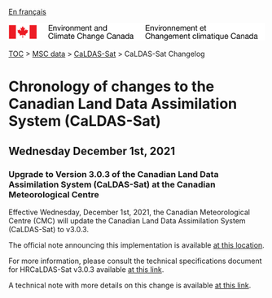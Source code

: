 [En français](changelog_caldas-sat_fr.md)

![ECCC logo](../../img_eccc-logo.png)

[TOC](../../readme_en.md) > [MSC data](../readme_en.md) > [CaLDAS-Sat](readme_caldas-sat_en.md) > CaLDAS-Sat Changelog

# Chronology of changes to the Canadian Land Data Assimilation System (CaLDAS-Sat)

## Wednesday December 1st, 2021

### Upgrade to Version 3.0.3 of the Canadian Land Data Assimilation System (CaLDAS-Sat) at the Canadian Meteorological Centre

Effective Wednesday, December 1st, 2021, the Canadian Meteorological Centre (CMC) will update the Canadian Land Data Assimilation System (CaLDAS-Sat) to v3.0.3.


The official note announcing this implementation is available [at this location](https://dd.meteo.gc.ca/doc/genots/2021/11/29/NOCN03_CWAO_xxxx).

For more information, please consult the technical specifications document for HRCaLDAS-Sat v3.0.3 available [at this link](https://collaboration.cmc.ec.gc.ca/cmc/CMOI/product_guide/docs/tech_specifications/tech_specifications_CaLDAS-Sat_3.0.3_e.pdf).

A technical note with more details on this change is available [at this link](https://collaboration.cmc.ec.gc.ca/cmc/CMOI/product_guide/docs/tech_notes/technote_caldas-sat-303_e.pdf).



